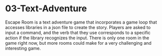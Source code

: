 # 03-Text-Adventure
Escape Room is a text adventure game that incorporates a game loop that accesses libraries in a json file to create the story. Players are asked to input a command, and the verb that they use corresponds to a specific action if the library recognizes the input. There is only one room in the game right now, but more rooms could make for a very challenging and interesting game. 
